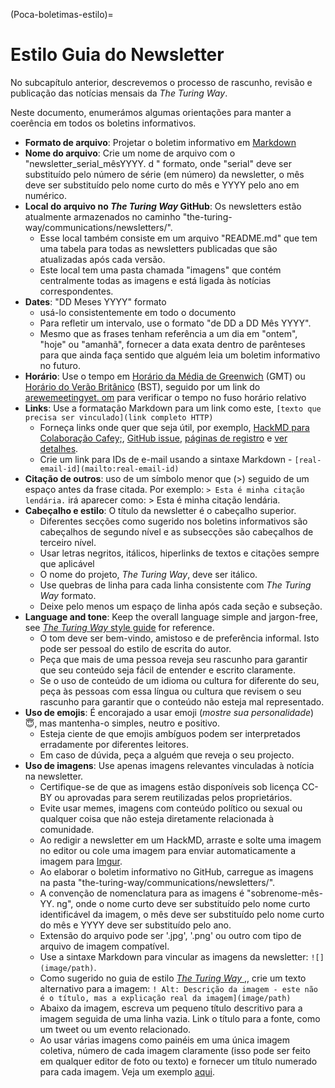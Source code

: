 (Poca-boletimas-estilo)=
# Estilo Guia do Newsletter

No subcapítulo anterior, descrevemos o processo de rascunho, revisão e publicação das notícias mensais da _The Turing Way_.

Neste documento, enumerámos algumas orientações para manter a coerência em todos os boletins informativos.

- **Formato de arquivo**: Projetar o boletim informativo em [Markdown](https://en.wikipedia.org/wiki/Markdown)
- **Nome do arquivo**: Crie um nome de arquivo com o "newsletter_serial_mêsYYYY. d " formato, onde "serial" deve ser substituído pelo número de série (em número) da newsletter, o mês deve ser substituído pelo nome curto do mês e YYYY pelo ano em numérico.
- **Local do arquivo no _The Turing Way_ GitHub**: Os newsletters estão atualmente armazenados no caminho "the-turing-way/communications/newsletters/".
    - Esse local também consiste em um arquivo "README.md" que tem uma tabela para todas as newsletters publicadas que são atualizadas após cada versão.
    - Este local tem uma pasta chamada "imagens" que contém centralmente todas as imagens e está ligada às notícias correspondentes.
- **Dates**: "DD Meses YYYY" formato
    - usá-lo consistentemente em todo o documento
    - Para refletir um intervalo, use o formato "de DD a DD Mês YYYY".
    - Mesmo que as frases tenham referência a um dia em "ontem", "hoje" ou "amanhã", fornecer a data exata dentro de parênteses para que ainda faça sentido que alguém leia um boletim informativo no futuro.
- **Horário**: Use o tempo em [Horário da Média de Greenwich](https://greenwichmeantime.com/what-is-gmt/) (GMT) ou [Horário do Verão Britânico](https://greenwichmeantime.com/uk/time/british-summer-time/) (BST), seguido por um link do [arewemeetingyet. om](https://arewemeetingyet.com/#form) para verificar o tempo no fuso horário relativo
- **Links**: Use a formatação Markdown para um link como este, `[texto que precisa ser vinculado](link completo HTTP)`
    - Forneça links onde quer que seja útil, por exemplo, [HackMD para Colaboração Cafey;](https://hackmd.io/@KirstieJane/CollabCafe), [GitHub issue](https://github.com/alan-turing-institute/the-turing-way/issues), [páginas de registro](https://www.eventbrite.co.uk/) e [ver detalhes](https://github.com/alan-turing-institute/the-turing-way).
    - Crie um link para IDs de e-mail usando a sintaxe Markdown - `[real-email-id](mailto:real-email-id)`
- **Citação de outros**: uso de um símbolo menor que (>) seguido de um espaço antes da frase citada. Por exemplo: `> Esta é minha citação lendária.` irá aparecer como: > Esta é minha citação lendária.
- **Cabeçalho e estilo**: O título da newsletter é o cabeçalho superior.
    - Diferentes secções como sugerido nos boletins informativos são cabeçalhos de segundo nível e as subsecções são cabeçalhos de terceiro nível.
    - Usar letras negritos, itálicos, hiperlinks de textos e citações sempre que aplicável
    - O nome do projeto, _The Turing Way_, deve ser itálico.
    - Use quebras de linha para cada linha consistente com _The Turing Way_ formato.
    - Deixe pelo menos um espaço de linha após cada seção e subseção.
- **Language and tone**: Keep the overall language simple and jargon-free, see [_The Turing Way_ style guide](https://github.com/alan-turing-institute/the-turing-way/blob/main/CONTRIBUTING.md#style-guide) for reference.
    - O tom deve ser bem-vindo, amistoso e de preferência informal. Isto pode ser pessoal do estilo de escrita do autor.
    - Peça que mais de uma pessoa reveja seu rascunho para garantir que seu conteúdo seja fácil de entender e escrito claramente.
    - Se o uso de conteúdo de um idioma ou cultura for diferente do seu, peça às pessoas com essa língua ou cultura que revisem o seu rascunho para garantir que o conteúdo não esteja mal representado.
- **Uso de emojis**: É encorajado a usar emoji (*mostre sua personalidade*) 😇, mas mantenha-o simples, neutro e positivo.
    - Esteja ciente de que emojis ambíguos podem ser interpretados erradamente por diferentes leitores.
    - Em caso de dúvida, peça a alguém que reveja o seu projecto.
- **Uso de imagens**: Use apenas imagens relevantes vinculadas à notícia na newsletter.
    - Certifique-se de que as imagens estão disponíveis sob licença CC-BY ou aprovadas para serem reutilizadas pelos proprietários.
    - Evite usar memes, imagens com conteúdo político ou sexual ou qualquer coisa que não esteja diretamente relacionada à comunidade.
    - Ao redigir a newsletter em um HackMD, arraste e solte uma imagem no editor ou cole uma imagem para enviar automaticamente a imagem para [Imgur](https://en.wikipedia.org/wiki/Imgur).
    - Ao elaborar o boletim informativo no GitHub, carregue as imagens na pasta "the-turing-way/communications/newsletters/".
    - A convenção de nomenclatura para as imagens é "sobrenome-mês-YY. ng", onde o nome curto deve ser substituído pelo nome curto identificável da imagem, o mês deve ser substituído pelo nome curto do mês e YYYY deve ser substituído pelo ano.
    - Extensão do arquivo pode ser '.jpg', '.png' ou outro com tipo de arquivo de imagem compatível.
    - Use a sintaxe Markdown para vincular as imagens da newsletter: `![](image/path)`.
    - Como sugerido no guia de estilo [_The Turing Way_ ,](https://the-turing-way.netlify.app/community-handbook/style/style-figures.html), crie um texto alternativo para a imagem: `! Alt: Descrição da imagem - este não é o título, mas a explicação real da imagem](image/path)`
    - Abaixo da imagem, escreva um pequeno título descritivo para a imagem seguida de uma linha vazia. Link o título para a fonte, como um tweet ou um evento relacionado.
    - Ao usar várias imagens como painéis em uma única imagem coletiva, número de cada imagem claramente (isso pode ser feito em qualquer editor de foto ou texto) e fornecer um título numerado para cada imagem. Veja um exemplo [aqui](https://github.com/alan-turing-institute/the-turing-way/blob/main/communications/newsletters/newsletter_14_May2020.md#tweets-from-the-community).
